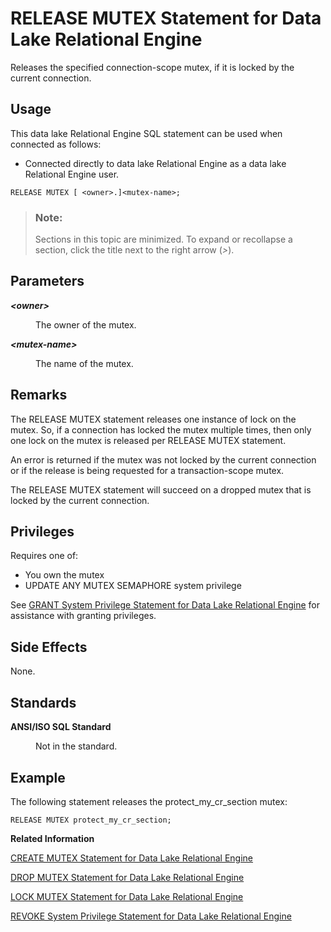 <!-- loio8172a3926ce210148b4dcdf5a3f1c546 -->

# RELEASE MUTEX Statement for Data Lake Relational Engine

Releases the specified connection-scope mutex, if it is locked by the current connection.



<a name="loio8172a3926ce210148b4dcdf5a3f1c546__section_ovp_dvr_znb"/>

## Usage

This data lake Relational Engine SQL statement can be used when connected as follows:

-   Connected directly to data lake Relational Engine as a data lake Relational Engine user.



```
RELEASE MUTEX [ <owner>.]<mutex-name>;

```



> ### Note:  
> Sections in this topic are minimized. To expand or recollapse a section, click the title next to the right arrow \(*\>*\).



## Parameters


<dl>
<dt><b>

*<owner\>*

</b></dt>
<dd>

The owner of the mutex.



</dd><dt><b>

*<mutex-name\>*

</b></dt>
<dd>

The name of the mutex.



</dd>
</dl>



## Remarks

The RELEASE MUTEX statement releases one instance of lock on the mutex. So, if a connection has locked the mutex multiple times, then only one lock on the mutex is released per RELEASE MUTEX statement.

An error is returned if the mutex was not locked by the current connection or if the release is being requested for a transaction-scope mutex.

The RELEASE MUTEX statement will succeed on a dropped mutex that is locked by the current connection.



<a name="loio8172a3926ce210148b4dcdf5a3f1c546__section_arl_rvx_m2b"/>

## Privileges

Requires one of:

-   You own the mutex
-   UPDATE ANY MUTEX SEMAPHORE system privilege

See [GRANT System Privilege Statement for Data Lake Relational Engine](grant-system-privilege-statement-for-data-lake-relational-engine-a3dfcb0.md) for assistance with granting privileges.



## Side Effects

None.



## Standards


<dl>
<dt><b>

ANSI/ISO SQL Standard

</b></dt>
<dd>

Not in the standard.



</dd>
</dl>



## Example

The following statement releases the protect\_my\_cr\_section mutex:

```
RELEASE MUTEX protect_my_cr_section;
```

**Related Information**  


[CREATE MUTEX Statement for Data Lake Relational Engine](create-mutex-statement-for-data-lake-relational-engine-816c2a3.md "Creates or replaces a mutex (lock) that can be used to lock a resource such as a file or a procedure.")

[DROP MUTEX Statement for Data Lake Relational Engine](drop-mutex-statement-for-data-lake-relational-engine-816e9ff.md "Drops the specified mutex.")

[LOCK MUTEX Statement for Data Lake Relational Engine](lock-mutex-statement-for-data-lake-relational-engine-8171b78.md "Locks a resource such as a file or system procedure using a predefined mutex.")

[REVOKE System Privilege Statement for Data Lake Relational Engine](revoke-system-privilege-statement-for-data-lake-relational-engine-a3eadda.md "Removes specific system privileges from specific users and the right to administer the privilege.")

